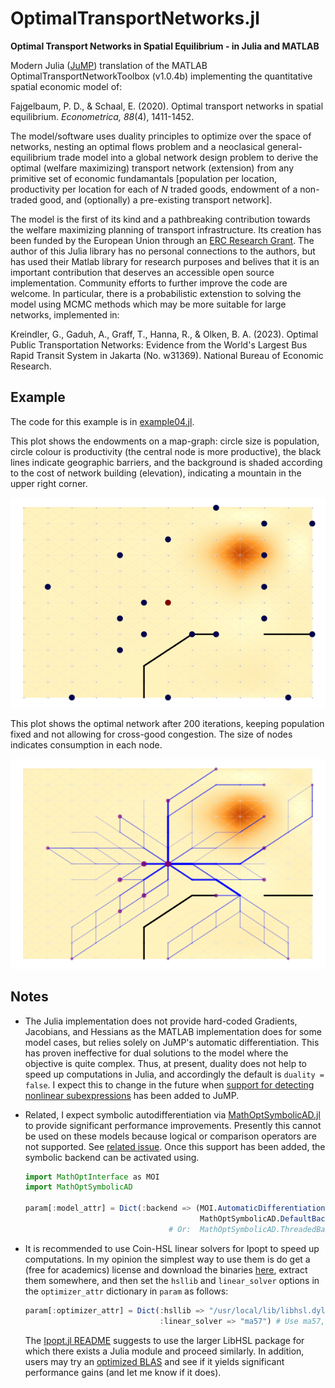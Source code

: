 # OptimalTransportNetworks.jl
**Optimal Transport Networks in Spatial Equilibrium - in Julia and MATLAB**

Modern Julia ([JuMP](https://github.com/jump-dev/JuMP.jl)) translation of the MATLAB OptimalTransportNetworkToolbox (v1.0.4b) implementing the quantitative spatial economic model of:

Fajgelbaum, P. D., & Schaal, E. (2020). Optimal transport networks in spatial equilibrium. *Econometrica, 88*(4), 1411-1452.

The model/software uses duality principles to optimize over the space of networks, nesting an optimal flows problem and a neoclasical general-equilibrium trade model into a global network design problem to derive the optimal (welfare maximizing) transport network (extension) from any primitive set of economic fundamantals [population per location, productivity per location for each of *N* traded goods, endowment of a non-traded good, and (optionally) a pre-existing transport network]. 

The model is the first of its kind and a pathbreaking contribution towards the welfare maximizing planning of transport infrastructure. Its creation has been funded by the European Union through an [ERC Research Grant](https://cordis.europa.eu/project/id/804095). The author of this Julia library has no personal connections to the authors, but has used their Matlab library for research purposes and belives that it is an important contribution that deserves an accessible open source implementation. Community efforts to further improve the code are welcome. In particular, there is a probabilistic extenstion to solving the model using MCMC methods which may be more suitable for large networks, implemented in:

Kreindler, G., Gaduh, A., Graff, T., Hanna, R., & Olken, B. A. (2023). Optimal Public Transportation Networks: Evidence from the World's Largest Bus Rapid Transit System in Jakarta (No. w31369). National Bureau of Economic Research.

## Example

The code for this example is in [example04.jl](https://github.com/SebKrantz/OptimalTransportNetworks.jl/blob/main/examples/example04.jl). 

This plot shows the endowments on a map-graph: circle size is population, circle colour is productivity (the central node is more productive), the black lines indicate geographic barriers, and the background is shaded according to the cost of network building (elevation), indicating a mountain in the upper right corner. 

![](misc/figures/example04_setup.png)

This plot shows the optimal network after 200 iterations, keeping population fixed and not allowing for cross-good congestion. The size of nodes indicates consumption in each node. 

![](misc/figures/example04_solution.png)

## Notes

* The Julia implementation does not provide hard-coded Gradients, Jacobians, and Hessians as the MATLAB implementation does for some model cases, but relies solely on JuMP's automatic differentiation. This has proven ineffective for dual solutions to the model where the objective is quite complex. Thus, at present, duality does not help to speed up computations in Julia, and accordingly the default is `duality = false`. I expect this to change in the future when [support for detecting nonlinear subexpressions](https://github.com/jump-dev/JuMP.jl/issues/3738) has been added to JuMP.  

* Related, I expect symbolic autodifferentiation via [MathOptSymbolicAD.jl](https://github.com/lanl-ansi/MathOptSymbolicAD.jl) to provide significant performance improvements. Presently this cannot be used on these models because logical or comparison operators are not supported. See [related issue](https://github.com/lanl-ansi/MathOptSymbolicAD.jl/issues/31). Once this support has been added, the symbolic backend can be activated using.

    ```julia
    import MathOptInterface as MOI
    import MathOptSymbolicAD

    param[:model_attr] = Dict(:backend => (MOI.AutomaticDifferentiationBackend(), 
                                           MathOptSymbolicAD.DefaultBackend())) 
                                    # Or:  MathOptSymbolicAD.ThreadedBackend()
    ```

* It is recommended to use Coin-HSL linear solvers for Ipopt to speed up computations. In my opinion the simplest way to use them is do get a (free for academics) license and download the binaries [here](https://licences.stfc.ac.uk/product/coin-hsl), extract them somewhere, and then set the `hsllib` and `linear_solver` options in the `optimizer_attr` dictionary in `param` as follows:

    ```julia
    param[:optimizer_attr] = Dict(:hsllib => "/usr/local/lib/libhsl.dylib", # Adjust path
                                  :linear_solver => "ma57") # Use ma57, ma86 or ma97
    ```
    The [Ipopt.jl README](https://github.com/jump-dev/Ipopt.jl?tab=readme-ov-file#linear-solvers) suggests to use the larger LibHSL package for which there exists a Julia module and proceed similarly. In addition, users may try an [optimized BLAS](https://github.com/jump-dev/Ipopt.jl?tab=readme-ov-file#blas-and-lapack) and see if it yields significant performance gains (and let me know if it does). 